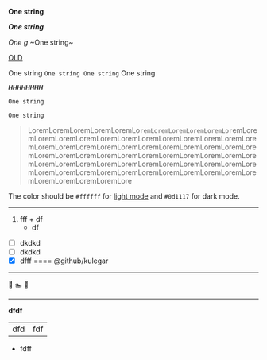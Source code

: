 <!-- ### dfdf -->


**One string**

*__One string__*

*One g*
~One string~

[OLD](https://www.oxfordlearnersdictionaries.com/)

One string `One string One string` One string

<sub>***HHHHHHHH***</sub>

```
One string

One string
```
> LoremLoremLoremLoremLoremLo`remLoremLoremLoremLoremLor`emLoremLoremLoremLoremLoremLoremLoremLoremLoremLoremLoremLoremLoremLoremLoremLoremLoremLoremLoremLoremLoremLoremLoremLoremLoremLoremLoremLoremLoremLoremLoremLoremLoremLoremLoremLoremLoremLoremLoremLoremLoremLoremLoremLoremLoremLoremLoremLoremLoremLoremLoremLoremLoremLoremLoremLoremLoremLoremLoremLoremLore

The color should be `#ffffff` for [light mode](млюю) and `#0d1117` for dark mode.
*******************
1. fff
       + df
     * df
- [ ] dkdkd
- [ ] dkdkd
- [x] dfff
====
@github/kulegar
***
🌴
🏊
👩
<hr>
<p><b>dfdf</b></p>

<table>
       <tr><td>dfd</td><td>fdf</td></tr>
</table>

<ul>
       <li>fdff</li> 
 </ul>
